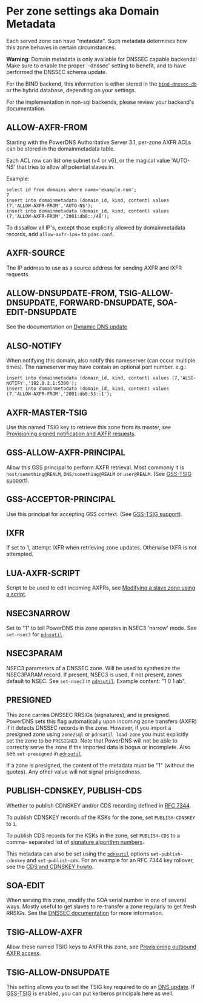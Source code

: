 # Per zone settings aka Domain Metadata
Each served zone can have "metadata". Such metadata determines how this zone
behaves in certain circumstances.

**Warning**: Domain metadata is only available for DNSSEC capable backends! Make
sure to enable the proper '-dnssec' setting to benefit, and to have performed
the DNSSEC schema update.

For the BIND backend, this information is either stored in the
[`bind-dnssec-db`](backend-bind.md) or the hybrid database, depending on your
settings.

For the implementation in non-sql backends, please review your backend's documentation.

## ALLOW-AXFR-FROM
Starting with the PowerDNS Authoritative Server 3.1, per-zone AXFR ACLs can be
stored in the domainmetadata table.

Each ACL row can list one subnet (v4 or v6), or the magical value 'AUTO-NS' that
tries to allow all potential slaves in.

Example:

```
select id from domains where name='example.com';
7
insert into domainmetadata (domain_id, kind, content) values (7,'ALLOW-AXFR-FROM','AUTO-NS');
insert into domainmetadata (domain_id, kind, content) values (7,'ALLOW-AXFR-FROM','2001:db8::/48');
```

To dissallow all IP's, except those explicitly allowed by domainmetadata records, add `allow-axfr-ips=` to `pdns.conf`.

## AXFR-SOURCE
The IP address to use as a source address for sending AXFR and IXFR requests.

## ALLOW-DNSUPDATE-FROM, TSIG-ALLOW-DNSUPDATE, FORWARD-DNSUPDATE, SOA-EDIT-DNSUPDATE
See the documentation on [Dynamic DNS update](dnsupdate.md)

## ALSO-NOTIFY
When notifying this domain, also notify this nameserver (can occur multiple times).
The nameserver may have contain an optional port number. e.g.:

```
insert into domainmetadata (domain_id, kind, content) values (7,'ALSO-NOTIFY','192.0.2.1:5300');
insert into domainmetadata (domain_id, kind, content) values (7,'ALLOW-AXFR-FROM','2001:db8:53::1');
```

## AXFR-MASTER-TSIG
Use this named TSIG key to retrieve this zone from its master, see
[Provisioning signed notification and AXFR requests](tsig.md#provisioning-signed-notification-and-axfr-requests).

## GSS-ALLOW-AXFR-PRINCIPAL
Allow this GSS principal to perform AXFR retrieval. Most commonly it is
`host/something@REALM`, `DNS/something@REALM` or `user@REALM`. (See
[GSS-TSIG support](tsig.md#gss-tsig-support)).

## GSS-ACCEPTOR-PRINCIPAL
Use this principal for accepting GSS context. (See [GSS-TSIG support](tsig.md#gss-tsig-support)).

## IXFR
If set to 1, attempt IXFR when retrieving zone updates. Otherwise IXFR is not attempted.

## LUA-AXFR-SCRIPT
Script to be used to edit incoming AXFRs, see [Modifying a slave zone using a script](modes-of-operation.md#modifying-a-slave-zone-using-a-script).

## NSEC3NARROW
Set to "1" to tell PowerDNS this zone operates in NSEC3 'narrow' mode. See
`set-nsec3` for [`pdnsutil`](dnssec.md#pdnsutil).

## NSEC3PARAM
NSEC3 parameters of a DNSSEC zone. Will be used to synthesize the NSEC3PARAM
record. If present, NSEC3 is used, if not present, zones default to NSEC. See
`set-nsec3` in [`pdnsutil`](dnssec.md#pdnsutil). Example content: "1 0 1 ab".

## PRESIGNED
This zone carries DNSSEC RRSIGs (signatures), and is presigned. PowerDNS sets
this flag automatically upon incoming zone transfers (AXFR) if it detects DNSSEC
records in the zone. However, if you import a presigned zone using `zone2sql` or
`pdnsutil load-zone` you must explicitly set the zone to be `PRESIGNED`. Note that
PowerDNS will not be able to correctly serve the zone if the imported data is
bogus or incomplete. Also see `set-presigned` in [`pdnsutil`](dnssec.md#pdnsutil).

If a zone is presigned, the content of the metadata must be "1" (without the
quotes). Any other value will not signal prisignedness.

## PUBLISH-CDNSKEY, PUBLISH-CDS
Whether to publish CDNSKEY and/or CDS recording defined in [RFC 7344](https://tools.ietf.org/html/rfc7344).

To publish CDNSKEY records of the KSKs for the zone, set `PUBLISH-CDNSKEY` to `1`.

To publish CDS records for the KSKs in the zone, set `PUBLISH-CDS` to a comma-
separated list of [signature algorithm numbers](http://www.iana.org/assignments/ds-rr-types/ds-rr-types.xhtml#ds-rr-types-1).

This metadata can also be set using the [`pdnsutil`](dnssec.md#pdnsutil) options
`set-publish-cdnskey` and `set-publish-cds`. For an example for an RFC 7344
key rollover, see the [CDS and CDNSKEY howto](howtos.md#cds-dnskey-key-rollover).

## SOA-EDIT
When serving this zone, modify the SOA serial number in one of several ways.
Mostly useful to get slaves to re-transfer a zone regularly to get fresh RRSIGs.
See the [DNSSEC documentation](dnssec.md#soa-edit-ensure-signature-freshness-on-slaves)
for more information.

## TSIG-ALLOW-AXFR
Allow these named TSIG keys to AXFR this zone, see [Provisioning outbound AXFR access](tsig.md#provisioning-outbound-axfr-access).

## TSIG-ALLOW-DNSUPDATE
This setting allows you to set the TSIG key required to do an [DNS update](dnsupdate.md). If
[GSS-TSIG](tsig.md#gss-tsig) is enabled, you can put kerberos principals here as well.
